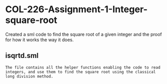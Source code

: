 # COL-226-Assignment-1-Integer-square-root
Created a sml code to find the square root of a given integer and the proof for how it works the way it does.
## isqrtd.sml
```
The file contains all the helper functions enabling the code to read integers, and use them to find the square root using the classical long division method.
```
